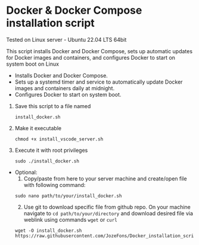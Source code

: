 # Docker & Docker Compose installation script

Tested on Linux server - Ubuntu 22.04 LTS 64bit

This script installs Docker and Docker Compose, sets up automatic updates for Docker images and containers, and configures Docker to start on system boot on Linux

* Installs Docker and Docker Compose.
* Sets up a systemd timer and service to automatically update Docker images and containers daily at midnight.
* Configures Docker to start on system boot.

1. Save this script to a file named
   ```
   install_docker.sh
   ``` 
3. Make it executable
   ```
   chmod +x install_vscode_server.sh
   ```
5. Execute it with root privileges
   ```
   sudo ./install_docker.sh
   ```
* Optional:
  1. Copy/paste from here to your server machine and create/open file with following command:
  ```
  sudo nano path/to/your/install_docker.sh
  ```
  2. Use git to download specific file from github repo. On your machine navigate to `cd path/to/your/directory` and download desired file via weblink using commands `wget` or `curl`
  ```
  wget -O install_docker.sh https://raw.githubusercontent.com/JozeFons/Docker_installation_script/main/install_docker.sh
  ```
